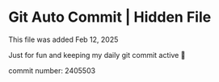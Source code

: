 # Git Auto Commit | Hidden File

This file was added Feb 12, 2025

Just for fun and keeping my daily git commit active 🤪

commit number: 2405503
